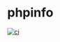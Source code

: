 # phpinfo
[![ci](https://github.com/felipeluisleon/santander-phpinfo/actions/workflows/ci.yaml/badge.svg)](https://github.com/felipeluisleon/santander-phpinfo/actions/workflows/ci.yaml)
